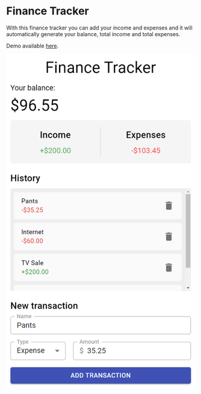# Finance Tracker

With this finance tracker you can add your income and expenses and it will automatically generate your balance, total income and total expenses.

Demo available [here](https://ramos-diego.github.io/expense-tracker/).

![Preview](Expense-Tracker.png)